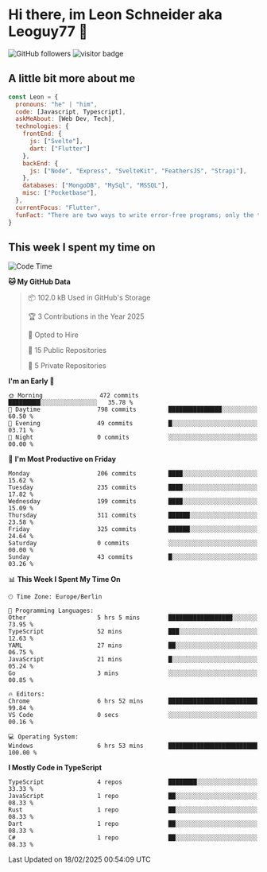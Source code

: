 # Hi there, im Leon Schneider aka Leoguy77 👋

![GitHub followers](https://img.shields.io/github/followers/leoguy77.svg?style=social&label=Followers) ![visitor badge](https://vbr.nathanchung.dev/badge?page_id=Leoguy77)

## A little bit more about me

```javascript
const Leon = {
  pronouns: "he" | "him",
  code: [Javascript, Typescript],
  askMeAbout: [Web Dev, Tech],
  technologies: {
    frontEnd: {
      js: ["Svelte"],
      dart: ["Flutter"]
    },
    backEnd: {
      js: ["Node", "Express", "SvelteKit", "FeathersJS", "Strapi"],
    },
    databases: ["MongoDB", "MySql", "MSSQL"],
    misc: ["Pocketbase"],
  },
  currentFocus: "Flutter",
  funFact: "There are two ways to write error-free programs; only the third one works"
}
```

## This week I spent my time on

<!--START_SECTION:waka-->
![Code Time](http://img.shields.io/badge/Code%20Time-461%20hrs%2010%20mins-blue)

**🐱 My GitHub Data** 

> 📦 102.0 kB Used in GitHub's Storage 
 > 
> 🏆 3 Contributions in the Year 2025
 > 
> 💼 Opted to Hire
 > 
> 📜 15 Public Repositories 
 > 
> 🔑 5 Private Repositories 
 > 
**I'm an Early 🐤** 

```text
🌞 Morning                472 commits         █████████░░░░░░░░░░░░░░░░   35.78 % 
🌆 Daytime                798 commits         ███████████████░░░░░░░░░░   60.50 % 
🌃 Evening                49 commits          █░░░░░░░░░░░░░░░░░░░░░░░░   03.71 % 
🌙 Night                  0 commits           ░░░░░░░░░░░░░░░░░░░░░░░░░   00.00 % 
```
📅 **I'm Most Productive on Friday** 

```text
Monday                   206 commits         ████░░░░░░░░░░░░░░░░░░░░░   15.62 % 
Tuesday                  235 commits         ████░░░░░░░░░░░░░░░░░░░░░   17.82 % 
Wednesday                199 commits         ████░░░░░░░░░░░░░░░░░░░░░   15.09 % 
Thursday                 311 commits         ██████░░░░░░░░░░░░░░░░░░░   23.58 % 
Friday                   325 commits         ██████░░░░░░░░░░░░░░░░░░░   24.64 % 
Saturday                 0 commits           ░░░░░░░░░░░░░░░░░░░░░░░░░   00.00 % 
Sunday                   43 commits          █░░░░░░░░░░░░░░░░░░░░░░░░   03.26 % 
```


📊 **This Week I Spent My Time On** 

```text
🕑︎ Time Zone: Europe/Berlin

💬 Programming Languages: 
Other                    5 hrs 5 mins        ██████████████████░░░░░░░   73.95 % 
TypeScript               52 mins             ███░░░░░░░░░░░░░░░░░░░░░░   12.63 % 
YAML                     27 mins             ██░░░░░░░░░░░░░░░░░░░░░░░   06.75 % 
JavaScript               21 mins             █░░░░░░░░░░░░░░░░░░░░░░░░   05.24 % 
Go                       3 mins              ░░░░░░░░░░░░░░░░░░░░░░░░░   00.85 % 

🔥 Editors: 
Chrome                   6 hrs 52 mins       █████████████████████████   99.84 % 
VS Code                  0 secs              ░░░░░░░░░░░░░░░░░░░░░░░░░   00.16 % 

💻 Operating System: 
Windows                  6 hrs 53 mins       █████████████████████████   100.00 % 
```

**I Mostly Code in TypeScript** 

```text
TypeScript               4 repos             ████████░░░░░░░░░░░░░░░░░   33.33 % 
JavaScript               1 repo              ██░░░░░░░░░░░░░░░░░░░░░░░   08.33 % 
Rust                     1 repo              ██░░░░░░░░░░░░░░░░░░░░░░░   08.33 % 
Dart                     1 repo              ██░░░░░░░░░░░░░░░░░░░░░░░   08.33 % 
C#                       1 repo              ██░░░░░░░░░░░░░░░░░░░░░░░   08.33 % 
```




 Last Updated on 18/02/2025 00:54:09 UTC
<!--END_SECTION:waka-->
